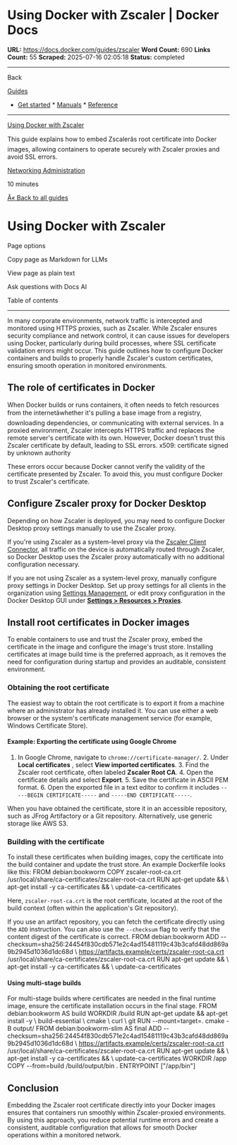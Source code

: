 # Using Docker with Zscaler | Docker Docs

**URL:** https://docs.docker.com/guides/zscaler
**Word Count:** 690
**Links Count:** 55
**Scraped:** 2025-07-16 02:05:18
**Status:** completed

---

Back

[Guides](https://docs.docker.com/guides/)

  * [Get started](https://docs.docker.com/get-started/)   * [Manuals](https://docs.docker.com/manuals/)   * [Reference](https://docs.docker.com/reference/)

* * *

[Using Docker with Zscaler](https://docs.docker.com/guides/zscaler/)

This guide explains how to embed Zscalerâs root certificate into Docker images, allowing containers to operate securely with Zscaler proxies and avoid SSL errors.

[ Networking ](https://docs.docker.com/tags/networking/)[ Administration](https://docs.docker.com/tags/admin/)

10 minutes

[Â« Back to all guides](https://docs.docker.com/guides/)

# Using Docker with Zscaler

Page options

Copy page as Markdown for LLMs

View page as plain text

Ask questions with Docs AI

Table of contents

* * *

In many corporate environments, network traffic is intercepted and monitored using HTTPS proxies, such as Zscaler. While Zscaler ensures security compliance and network control, it can cause issues for developers using Docker, particularly during build processes, where SSL certificate validation errors might occur. This guide outlines how to configure Docker containers and builds to properly handle Zscaler's custom certificates, ensuring smooth operation in monitored environments.

## The role of certificates in Docker

When Docker builds or runs containers, it often needs to fetch resources from the internetâwhether it's pulling a base image from a registry, downloading dependencies, or communicating with external services. In a proxied environment, Zscaler intercepts HTTPS traffic and replaces the remote server's certificate with its own. However, Docker doesn't trust this Zscaler certificate by default, leading to SSL errors.               x509: certificate signed by unknown authority

These errors occur because Docker cannot verify the validity of the certificate presented by Zscaler. To avoid this, you must configure Docker to trust Zscaler's certificate.

## Configure Zscaler proxy for Docker Desktop

Depending on how Zscaler is deployed, you may need to configure Docker Desktop proxy settings manually to use the Zscaler proxy.

If you're using Zscaler as a system-level proxy via the [Zscaler Client Connector](https://help.zscaler.com/zscaler-client-connector/what-is-zscaler-client-connector), all traffic on the device is automatically routed through Zscaler, so Docker Desktop uses the Zscaler proxy automatically with no additional configuration necessary.

If you are not using Zscaler as a system-level proxy, manually configure proxy settings in Docker Desktop. Set up proxy settings for all clients in the organization using [Settings Management](https://docs.docker.com/enterprise/security/hardened-desktop/settings-management/), or edit proxy configuration in the Docker Desktop GUI under [**Settings > Resources > Proxies**](https://docs.docker.com/desktop/settings-and-maintenance/settings/#proxies).

## Install root certificates in Docker images

To enable containers to use and trust the Zscaler proxy, embed the certificate in the image and configure the image's trust store. Installing certificates at image build time is the preferred approach, as it removes the need for configuration during startup and provides an auditable, consistent environment.

### Obtaining the root certificate

The easiest way to obtain the root certificate is to export it from a machine where an administrator has already installed it. You can use either a web browser or the system's certificate management service \(for example, Windows Certificate Store\).

#### Example: Exporting the certificate using Google Chrome

  1. In Google Chrome, navigate to `chrome://certificate-manager/`.   2. Under **Local certificates** , select **View imported certificates**.   3. Find the Zscaler root certificate, often labeled **Zscaler Root CA**.   4. Open the certificate details and select **Export**.   5. Save the certificate in ASCII PEM format.   6. Open the exported file in a text editor to confirm it includes `-----BEGIN CERTIFICATE-----` and `-----END CERTIFICATE-----`.

When you have obtained the certificate, store it in an accessible repository, such as JFrog Artifactory or a Git repository. Alternatively, use generic storage like AWS S3.

### Building with the certificate

To install these certificates when building images, copy the certificate into the build container and update the trust store. An example Dockerfile looks like this:               FROM debian:bookworm     COPY zscaler-root-ca.crt /usr/local/share/ca-certificates/zscaler-root-ca.crt     RUN apt-get update && \         apt-get install -y ca-certificates && \         update-ca-certificates

Here, `zscaler-root-ca.crt` is the root certificate, located at the root of the build context \(often within the application's Git repository\).

If you use an artifact repository, you can fetch the certificate directly using the `ADD` instruction. You can also use the `--checksum` flag to verify that the content digest of the certificate is correct.               FROM debian:bookworm     ADD --checksum=sha256:24454f830cdb571e2c4ad15481119c43b3cafd48dd869a9b2945d1036d1dc68d \         https://artifacts.example/certs/zscaler-root-ca.crt /usr/local/share/ca-certificates/zscaler-root-ca.crt     RUN apt-get update && \         apt-get install -y ca-certificates && \         update-ca-certificates

#### Using multi-stage builds

For multi-stage builds where certificates are needed in the final runtime image, ensure the certificate installation occurs in the final stage.               FROM debian:bookworm AS build     WORKDIR /build     RUN apt-get update && apt-get install -y \         build-essential \         cmake \         curl \         git     RUN --mount=target=. cmake -B output/          FROM debian:bookworm-slim AS final     ADD --checksum=sha256:24454f830cdb571e2c4ad15481119c43b3cafd48dd869a9b2945d1036d1dc68d \         https://artifacts.example/certs/zscaler-root-ca.crt /usr/local/share/ca-certificates/zscaler-root-ca.crt     RUN apt-get update && \         apt-get install -y ca-certificates && \         update-ca-certificates     WORKDIR /app     COPY --from=build /build/output/bin .     ENTRYPOINT ["/app/bin"]

## Conclusion

Embedding the Zscaler root certificate directly into your Docker images ensures that containers run smoothly within Zscaler-proxied environments. By using this approach, you reduce potential runtime errors and create a consistent, auditable configuration that allows for smooth Docker operations within a monitored network.